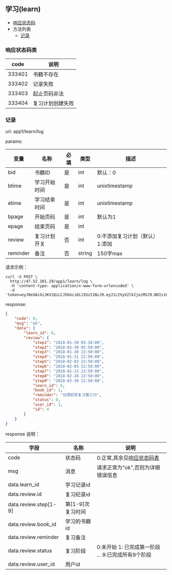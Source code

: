 ## 学习(learn)

+ [响应状态码](#响应状态码表)
+ 方法列表
    + [记录](#记录)


### 响应状态码表

|  code  |       说明       |
| ------ | ---------------- |
| 333401 | 书籍不存在       |
| 333402 | 记录失败         |
| 333403 | 起止页码非法     |
| 333404 | 复习计划创建失败 |


### 记录

uri: app1/learn/log

params:

|   变量   |     名称     | 必填 |  类型  |               描述               |
| -------- | ------------ | ---- | ------ | -------------------------------- |
| bid      | 书籍ID       | 是   | int    | 默认：0                          |
| btime    | 学习开始时间 | 是   | int    | unixtimestamp                    |
| etime    | 学习结束时间 | 是   | int    | unixtimestamp                    |
| bpage    | 开始页码     | 是   | int    | 默认为1                          |
| epage    | 结束页码     | 是   | int    |                                  |
| review   | 复习计划开关 | 否   | int    | 0:不添加复习计划（默认）  1:添加 |
| reminder | 备注         | 否   | string | 150字max                         |


请求示例：

```shell
curl -X POST \
  http://47.52.101.29/app1/learn/log \
  -H 'content-type: application/x-www-form-urlencoded' \
  -d 'token=eyJ0eXAiOiJKV1QiLCJhbGciOiJIUzI1NiJ9.eyJ1c2VyX2lkIjoiMSJ9.NOIs16yZ06eG53KuE68AjBnL5j_VpGaHfcG0Lo00f4M&bid=1&btime=1517226600&etime=1517237400&bpage=10&epage=11&review=1&reminder=%E8%AE%B0%E5%BE%97%E5%A5%BD%E5%A5%BD%E5%A4%8D%E4%B9%A0%E7%AC%AC%E4%B8%89%E8%A1%8C'
```

response:

```json
{
    "code": 0,
    "msg": "ok",
    "data": {
        "learn_id": 6,
        "review": {
            "step1": "2018-01-30 05:10:00",
            "step2": "2018-01-30 05:50:00",
            "step3": "2018-01-30 22:50:00",
            "step4": "2018-01-31 22:50:00",
            "step5": "2018-02-03 22:50:00",
            "step6": "2018-02-05 22:50:00",
            "step7": "2018-02-13 22:50:00",
            "step8": "2018-02-28 22:50:00",
            "step9": "2018-03-30 22:50:00",
            "learn_id": 6,
            "book_id": 1,
            "reminder": "记得好好复习第三行",
            "status": 0,
            "user_id": 1,
            "id": 4
        }
    }
}
```

<a name="add_book_resp">response 说明：</a>

|          字段         |        名称       |                         说明                        |
| --------------------- | ----------------- | --------------------------------------------------- |
| code                  | 状态码            | 0:正常,其余见[响应状态码表](#响应状态码表)          |
| msg                   | 消息              | 请求正常为"ok",否则为详细错误信息                   |
| data.learn_id         | 学习记录id        |                                                     |
| data.review.id        | 复习纪录id        |                                                     |
| data.review.step[1-9] | 第[1-9]次复习时间 |                                                     |
| data.review.book_id   | 学习的书籍id      |                                                     |
| data.review.reminder  | 复习备注          |                                                     |
| data.review.status    | 复习阶段          | 0:未开始 1: 已完成第一阶段  ... 9:已完成所有9个阶段 |
| data.review.user_id   | 用户id            |                                                     |
